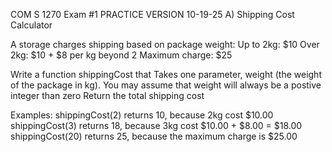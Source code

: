 COM S 1270 Exam #1 PRACTICE VERSION     10-19-25
A) Shipping Cost Calculator

A storage charges shipping based on package weight:
Up to 2kg: $10
Over 2kg: $10 + $8 per kg beyond 2
Maximum charge: $25

Write a function shippingCost that
Takes one parameter, weight (the weight of the package in kg). You may assume that weight will always be a postive integer than zero
Return the total shipping cost

Examples:
shippingCost(2) returns 10, because 2kg cost $10.00
shippingCost(3) returns 18, because 3kg cost $10.00 + $8.00 = $18.00
shippingCost(20) returns 25, because the maximum charge is $25.00